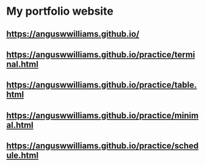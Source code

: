 # My portfolio website

## https://anguswwilliams.github.io/
## https://anguswwilliams.github.io/practice/terminal.html
## https://anguswwilliams.github.io/practice/table.html
## https://anguswwilliams.github.io/practice/minimal.html
## https://anguswwilliams.github.io/practice/schedule.html
